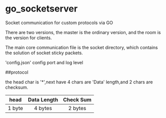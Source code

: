 # go_socketserver

Socket communication for custom protocols via GO

There are two versions, the master is the ordinary version, and the room is the version for clients.

The main core communication file is the socket directory, which contains the solution of socket sticky packets.

'config.json' config port and log level


##protocol

the head char is '*',next have 4 chars are 'Data' length,and 2 chars are checksum.


| head | Data Length | Check Sum |
|:----:| :----: | :----: |
| 1 byte | 4 bytes | 2 bytes |
